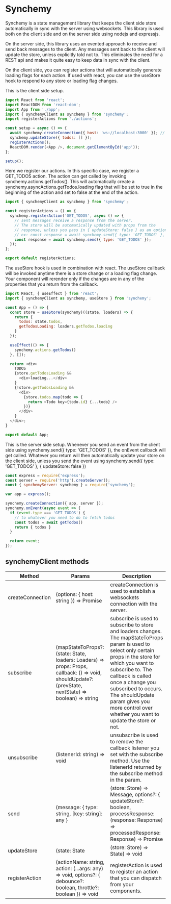# Synchemy

Synchemy is  a state management library that keeps the client side store 
automatically in sync with the server using websockets. 
This library is used both on the client side and on the server side 
using nodejs and expressjs.

On the server side, this library uses an evented approach to receive
and send back messages to the client. Any messages sent back to the
client will update the store, unless explicitly told not to. 
This eliminates the need for a REST api and makes it quite easy to
keep data in sync with the client.

On the client side, you can register actions that will automatically
generate loading flags for each action. If used with react, you
can use the useStore hook to respond to any store or loading flag 
changes.

This is the client side setup.
```js
import React from 'react';
import ReactDOM from 'react-dom';
import App from './app';
import { synchemyClient as synchemy } from 'synchemy';
import registerActions from './actions';

const setup = async () => {
  await synchemy.createConnection({ host: 'ws://localhost:3000' }); // use the same port as your express server
  synchemy.updateStore({ todos: [] });
  registerActions();
  ReactDOM.render(<App />, document.getElementById('app'));
};

setup();
```

Here we register our actions. In this specific case, we register a GET_TODOS action.
The action can get called by invoking synchemy.actions.getTodos().
This will automatically create a synchemy.asyncActions.getTodos.loading 
flag that will be set to true in the beginning of the action and set to 
false at the end of the action.
```js
import { synchemyClient as synchemy } from 'synchemy';

const registerActions = () => {
  synchemy.registerAction('GET_TODOS', async () => {
    // sent messages receive a response from the server.
    // The store will be automatically updated with props from the 
    // response, unless you pass in { updateStore: false } as an option.
    // ex: const response = await synchemy.send({ type: 'GET_TODOS' }, { updateStore: false });
    const response = await synchemy.send({ type: 'GET_TODOS' });
  });
};

export default registerActions;
```

The useStore hook is used in combination with react. The useStore 
callback will be invoked anytime there is a store change or a loading flag
change. Your component will rerender only if the changes are in any
of the properties that you return from the callback.
```js
import React, { useEffect } from 'react';
import { synchemyClient as synchemy, useStore } from 'synchemy';

const App = () => {
  const store = useStore(synchemy)((state, loaders) => {
    return {
      todos: state.todos,
      getTodosLoading: loaders.getTodos.loading
    }
  });

  useEffect(() => {
    synchemy.actions.getTodos()
  }, []);

  return <div>
    TODOS
    {store.getTodosLoading &&
      <div>loading...</div>
    }
    {!store.getTodosLoading &&
      <div>
        {store.todos.map(todo => {
          return <Todo key={todo.id} {...todo} />
        })}
      </div>
    }
  </div>;
}

export default App;
```

This is the server side setup.
Whenever you send an event from the client side using
synchemy.send({ type: 'GET_TODOS' }), the onEvent callback will get
called. Whatever you return will then automatically update your store
on the client side, unless you send the event using
synchemy.send({ type: 'GET_TODOS' }, { updateStore: false })
```js
const express = require('express');
const server = require('http').createServer();
const { synchemyServer: synchemy } = require('synchemy');

var app = express();

synchemy.createConnection({ app, server });
synchemy.onEvent(async event => {
  if (event.type === 'GET_TODOS') {
    // to whatever you need to do to fetch todos
    const todos = await getTodos()
    return { todos }
  }

  return event;
});
```
## synchemyClient methods

| Method | Params | Description |
| --- | --- | --- |
| createConnection | (options: { host: string }) => Promise | createConnection is used to establish a websockets connection with the server. |
| subscribe | (mapStateToProps?: (state: State, loaders: Loaders) => props: Props, callback: () => void, shouldUpdate?: (prevState, nextState) => boolean) => string | subscribe is used to subscribe to store and loaders changes. The mapStateToProps param is used to select only certain props in the store for which you want to subscribe to. The callback is called once a change you subscribed to occurs. The shouldUpdate param gives you more control over whether you want to update the store or not. |
| unsubscribe | (listenerId: string) => void | unsubscribe is used to remove the callback listener you set with the subscribe method. Use the listenerId returned by the subscribe method in the param. |
| send | (message: { type: string, [key: string]: any } | (store: Store) => Message, options?: { updateStore?: boolean, processResponse: (response: Response) => processedResponse: Response) => Promise | send is used to send messages to the server using websockets. The server will send back a response and update the store automatically unless updateStore is set to false. You can also process the server response before updating the store using the processResponse function. |
| updateStore | (state: State | (store: Store) => State) => void | updateStore is used to update the store directly on the client side. |
| registerAction | (actionName: string, action: (...args: any) => void, options?: { debounce?: boolean, throttle?: boolean }) => void | registerAction is used to register an action that you can dispatch from your components. |
